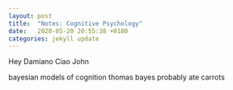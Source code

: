 ```yaml
---
layout: post
title:  "Notes: Cognitive Psychology"
date:   2020-05-20 20:55:38 +0100
categories: jekyll update
---
```


Hey Damiano Ciao John

bayesian models of cognition
thomas bayes probably ate carrots 
